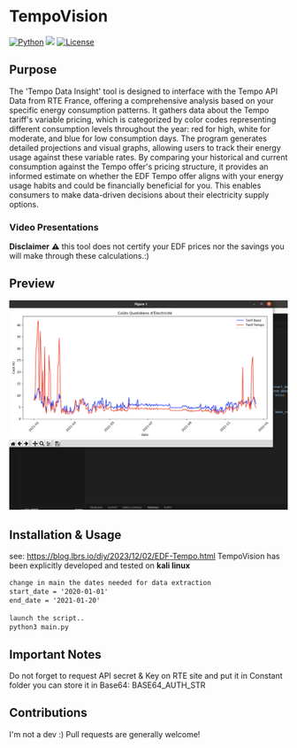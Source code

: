 # TempoVision
[![Python](https://img.shields.io/badge/Python-%E2%89%A5%203.6-yellow.svg)](https://www.python.org/) 
<img src="https://img.shields.io/badge/Developed%20on-kali%20linux-blueviolet">
[![License](https://img.shields.io/badge/License-CC%20Attr--NonCommercial%204.0-red)](https://github.com/t3l3machus/Villain/blob/main/LICENSE.md)

## Purpose

The 'Tempo Data Insight' tool is designed to interface with the Tempo API Data from RTE France, offering a comprehensive analysis based on your specific energy consumption patterns. It gathers data about the Tempo tariff's variable pricing, which is categorized by color codes representing different consumption levels throughout the year: red for high, white for moderate, and blue for low consumption days. The program generates detailed projections and visual graphs, allowing users to track their energy usage against these variable rates. By comparing your historical and current consumption against the Tempo offer's pricing structure, it provides an informed estimate on whether the EDF Tempo offer aligns with your energy usage habits and could be financially beneficial for you. This enables consumers to make data-driven decisions about their electricity supply options.


### Video Presentations

**Disclaimer**
:warning: this tool does not certify your EDF prices nor the savings you will make through these calculations.:)

## Preview
![graph.png](graph.png)

## Installation & Usage

see: https://blog.lbrs.io/diy/2023/12/02/EDF-Tempo.html
TempoVision has been explicitly developed and tested on **kali linux**  

```
change in main the dates needed for data extraction
start_date = '2020-01-01'
end_date = '2021-01-20'

launch the script..
python3 main.py

```

## Important Notes
Do not forget to request API secret & Key on RTE site and put it in Constant folder
you can store it in Base64: BASE64_AUTH_STR


## Contributions
I'm not a dev :) Pull requests are generally welcome!
